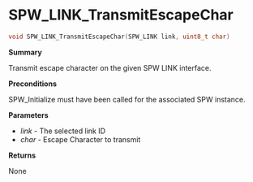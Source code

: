 # SPW_LINK_TransmitEscapeChar

```c
void SPW_LINK_TransmitEscapeChar(SPW_LINK link, uint8_t char)
```

**Summary**

Transmit escape character on the given SPW LINK interface.

**Preconditions**

SPW_Initialize must have been called for the associated SPW instance.

**Parameters**

* *link* - The selected link ID
* *char* - Escape Character to transmit

**Returns**

None
